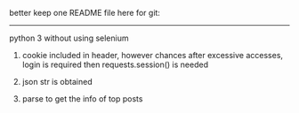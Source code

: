 better keep one README file here for git: 

****
python 3 without using selenium

1. cookie included in header, however chances after excessive accesses, login is required then requests.session() is needed

2. json str is obtained

3. parse to get the info of top posts

